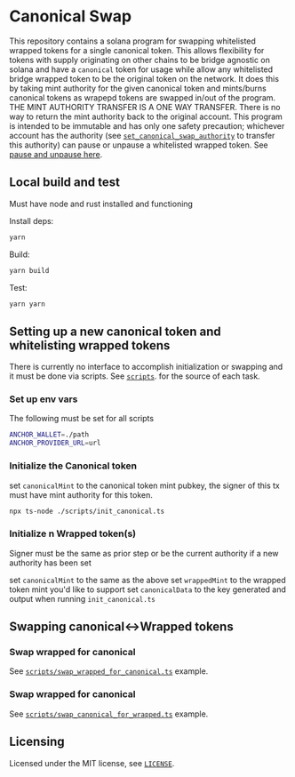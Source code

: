 # Canonical Swap

This repository contains a solana program for swapping whitelisted wrapped tokens for a single canonical token.
This allows flexibility for tokens with supply originating on other chains to be bridge agnostic on solana and have a `canonical` token for usage while allow any whitelisted bridge wrapped token to be the original token on the network.
It does this by taking mint authority for the given canonical token and mints/burns canonical tokens as wrapepd tokens are swapped in/out of the program.
THE MINT AUTHORITY TRANSFER IS A ONE WAY TRANSFER. There is no way to return the mint authority back to the original account. This program is intended to be immutable and has only one safety precaution; whichever account has the authority (see [`set_canonical_swap_authority`](https://github.com/rally-dfs/canonical-swap/blob/v1.0.0/programs/canonical-swap/src/lib.rs#L197) to transfer this authority) can pause or unpause a whitelisted wrapped token. See [pause and unpause here](https://github.com/rally-dfs/canonical-swap/blob/v1.0.0/programs/canonical-swap/src/lib.rs#L181-L194).

## Local build and test

Must have node and rust installed and functioning

Install deps:

```sh
yarn
```

Build:

```sh
yarn build
```

Test:

```sh
yarn yarn
```

## Setting up a new canonical token and whitelisting wrapped tokens

There is currently no interface to accomplish initialization or swapping and it must be done via scripts. See [`scripts`](./scripts). for the source of each task.

### Set up env vars

The following must be set for all scripts

```sh
ANCHOR_WALLET=./path
ANCHOR_PROVIDER_URL=url
```

### Initialize the Canonical token

set `canonicalMint` to the canonical token mint pubkey, the signer of this tx must have mint authority for this token.

```sh
npx ts-node ./scripts/init_canonical.ts
```

### Initialize n Wrapped token(s)

Signer must be the same as prior step or be the current authority if a new authority has been set

set `canonicalMint` to the same as the above
set `wrappedMint` to the wrapped token mint you'd like to support
set `canonicalData` to the key generated and output when running `init_canonical.ts`

## Swapping canonical<->Wrapped tokens

### Swap wrapped for canonical

See [`scripts/swap_wrapped_for_canonical.ts`](./scripts/swap_wrapped_for_canonical.ts) example.

### Swap wrapped for canonical

See [`scripts/swap_canonical_for_wrapped.ts`](./scripts/swap_canonical_for_wrapped.ts) example.

## Licensing

Licensed under the MIT license, see [`LICENSE`](./LICENSE.txt).
